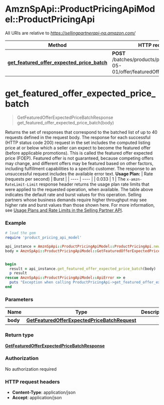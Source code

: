 # AmznSpApi::ProductPricingApiModel::ProductPricingApi

All URIs are relative to *https://sellingpartnerapi-na.amazon.com/*

Method | HTTP request | Description
------------- | ------------- | -------------
[**get_featured_offer_expected_price_batch**](ProductPricingApi.md#get_featured_offer_expected_price_batch) | **POST** /batches/products/pricing/2022-05-01/offer/featuredOfferExpectedPrice | 

# **get_featured_offer_expected_price_batch**
> GetFeaturedOfferExpectedPriceBatchResponse get_featured_offer_expected_price_batch(body)



Returns the set of responses that correspond to the batched list of up to 40 requests defined in the request body. The response for each successful (HTTP status code 200) request in the set includes the computed listing price at or below which a seller can expect to become the featured offer (before applicable promotions). This is called the featured offer expected price (FOEP). Featured offer is not guaranteed, because competing offers may change, and different offers may be featured based on other factors, including fulfillment capabilities to a specific customer. The response to an unsuccessful request includes the available error text.  **Usage Plan:**  | Rate (requests per second) | Burst | | ---- | ---- | | 0.033 | 1 |  The `x-amzn-RateLimit-Limit` response header returns the usage plan rate limits that were applied to the requested operation, when available. The table above indicates the default rate and burst values for this operation. Selling partners whose business demands require higher throughput may see higher rate and burst values than those shown here. For more information, see [Usage Plans and Rate Limits in the Selling Partner API](doc:usage-plans-and-rate-limits-in-the-sp-api).

### Example
```ruby
# load the gem
require 'product_pricing_api_model'

api_instance = AmznSpApi::ProductPricingApiModel::ProductPricingApi.new
body = AmznSpApi::ProductPricingApiModel::GetFeaturedOfferExpectedPriceBatchRequest.new # GetFeaturedOfferExpectedPriceBatchRequest | 


begin
  result = api_instance.get_featured_offer_expected_price_batch(body)
  p result
rescue AmznSpApi::ProductPricingApiModel::ApiError => e
  puts "Exception when calling ProductPricingApi->get_featured_offer_expected_price_batch: #{e}"
end
```

### Parameters

Name | Type | Description  | Notes
------------- | ------------- | ------------- | -------------
 **body** | [**GetFeaturedOfferExpectedPriceBatchRequest**](GetFeaturedOfferExpectedPriceBatchRequest.md)|  | 

### Return type

[**GetFeaturedOfferExpectedPriceBatchResponse**](GetFeaturedOfferExpectedPriceBatchResponse.md)

### Authorization

No authorization required

### HTTP request headers

 - **Content-Type**: application/json
 - **Accept**: application/json



